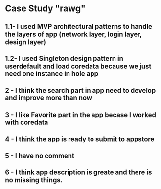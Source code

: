 #  Case Study "rawg"
## 1.1- I used MVP architectural patterns to handle the layers of app (network layer, login layer, design layer)
## 1.2-  I used Singleton design pattern in userdefault and load coredata because we just need one instance in hole app

## 2 - I think the search part in app need to develop and improve more than now
## 3 - I like Favorite part in the app becase I worked with coredata
## 4 - I think the app is ready to submit to appstore
## 5 - I have no comment
## 6 - I think app description is greate and there is no missing things. 
